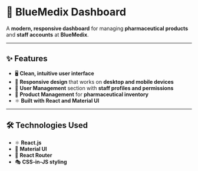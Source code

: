 # 🚀 BlueMedix Dashboard  

A **modern, responsive dashboard** for managing **pharmaceutical products** and **staff accounts** at **BlueMedix**.  

---

## ✨ Features  

- 🖥️ **Clean, intuitive user interface**  
- 📱 **Responsive design** that works on **desktop and mobile devices**  
- 👤 **User Management** section with **staff profiles and permissions**  
- 💊 **Product Management** for **pharmaceutical inventory**  
- ⚛️ **Built with React and Material UI**  

---

## 🛠️ Technologies Used  

- ⚛️ **React.js**  
- 🎨 **Material UI**  
- 🔀 **React Router**  
- 🎭 **CSS-in-JS styling**  
